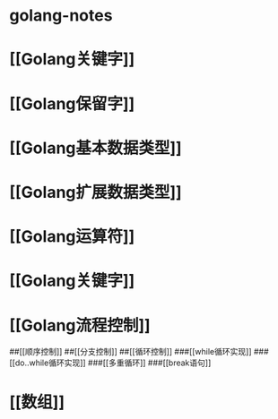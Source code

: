 # golang-notes

# [[Golang关键字]]
# [[Golang保留字]]
# [[Golang基本数据类型]]
# [[Golang扩展数据类型]]
# [[Golang运算符]]
# [[Golang关键字]]
# [[Golang流程控制]]
##[[顺序控制]]
##[[分支控制]]
##[[循环控制]]
###[[while循环实现]]
###[[do..while循环实现]]
###[[多重循环]]
###[[break语句]]
# [[数组]]
